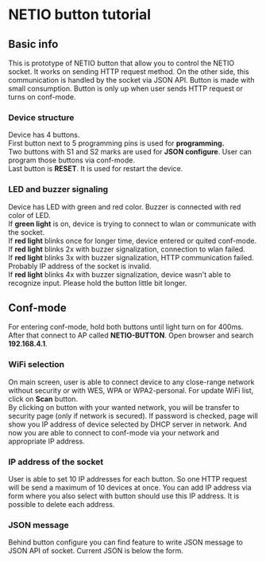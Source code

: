<html>
<body>
<h1>NETIO button tutorial</h1>
<h2>Basic info</h2>
<p>
This is prototype of NETIO button that allow you to control the NETIO socket.
It works on sending HTTP request method.
On the other side, this communication is handled by the socket via JSON API. Button is made with small consumption. Button is only up when user sends HTTP request or turns on conf-mode.
</p>
<h3>Device structure</h3>
<p>
Device has 4 buttons.<br>
First button next to 5 programming pins is used for <b>programming.</b> <br>
Two buttons with S1 and S2 marks are used for <b>JSON configure</b>.
User can program those buttons via conf-mode. <br>
Last button is <b>RESET</b>. It is used for restart the device.<br>
</p>
<h3>LED and buzzer signaling</h3>
<p>
Device has LED with green and red color.
Buzzer is connected with red color of LED.<br>
If <b>green light</b> is on, device is trying to connect to wlan or communicate with the socket. <br>
If <b>red light</b> blinks once for longer time, device entered or quited conf-mode.<br> 
If <b>red light</b> blinks 2x with buzzer signalization, connection to wlan failed. <br>
If <b>red light</b> blinks 3x with buzzer signalization, HTTP communication failed.
Probably IP address of the socket is invalid. <br>
If <b>red light</b> blinks 4x with buzzer signalization, device wasn't able to recognize input. Please hold the button little bit longer.
</p>
<h2>Conf-mode</h2>
<p>
For entering conf-mode, hold both buttons until light turn on for 400ms. After that connect to AP called <b>NETIO-BUTTON</b>. Open browser and search <b>192.168.4.1</b>.
</p>
<h3>WiFi selection</h3>
<p>
On main screen, user is able to connect device to any close-range network without security or with WES, WPA or WPA2-personal. For update WiFi list, click on <b>Scan</b> button. <br>
By clicking on button with your wanted network, you will be transfer to security page (only if network is secured). If password is checked, page will show you IP address of device selected by DHCP server in network. And now you are able to connect to conf-mode via your network and appropriate IP address.
</p>
<h3>IP address of the socket</h3>
<p>
User is able to set 10 IP addresses for each button. So one HTTP request will be send a maximum of 10 devices at once. You can add IP address via form where you also select with button should use this IP address. It is possible to delete each address.
</p>
<h3>JSON message</h3>
<p>
Behind button configure you can find feature to write JSON message to JSON API of socket. Current JSON is below the form.
</p>

</body>
</html>
